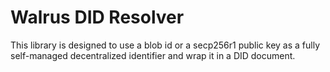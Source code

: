# Walrus DID Resolver

This library is designed to use a blob id or a secp256r1 public key as a fully self-managed decentralized identifier and wrap it in a DID document.